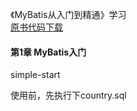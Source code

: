 《MyBatis从入门到精通》学习  
[原书代码下载](https://github.com/mybatis-book/book.git)

#### 第1章 MyBatis入门
simple-start

使用前，先执行下country.sql